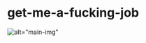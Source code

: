 # get-me-a-fucking-job

![alt="main-img"](https://github.com/user-attachments/assets/abe4d2b0-9497-4e4c-8acd-14f605667dce)
